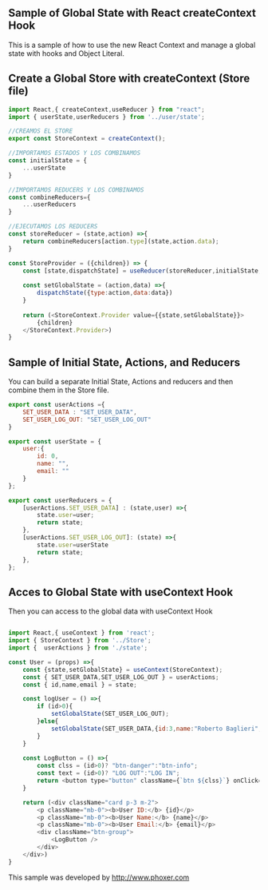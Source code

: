 ## Sample of Global State with React createContext Hook
This is a sample of how to use the new React Context and manage a global state with hooks and Object Literal.

## Create a Global Store with createContext (Store file)
```JavaScript
import React,{ createContext,useReducer } from "react";
import { userState,userReducers } from '../user/state';

//CREAMOS EL STORE
export const StoreContext = createContext();

//IMPORTAMOS ESTADOS Y LOS COMBINAMOS
const initialState = {
    ...userState
}

//IMPORTAMOS REDUCERS Y LOS COMBINAMOS
const combineReducers={
    ...userReducers
}

//EJECUTAMOS LOS REDUCERS
const storeReducer = (state,action) =>{
    return combineReducers[action.type](state,action.data);
}

const StoreProvider = ({children}) => {
    const [state,dispatchState] = useReducer(storeReducer,initialState,combineStates);
    
    const setGlobalState = (action,data) =>{
        dispatchState({type:action,data:data})
    }
    
    return (<StoreContext.Provider value={{state,setGlobalState}}>
        {children}
    </StoreContext.Provider>)
}
```

## Sample of Initial State, Actions, and Reducers 
You can build a separate Initial State, Actions and reducers and then combine them in the Store file.

```JavaScript
export const userActions ={
    SET_USER_DATA : "SET_USER_DATA",
    SET_USER_LOG_OUT: "SET_USER_LOG_OUT"
}

export const userState = {
    user:{
        id: 0,
        name: "",
        email: ""
    }
};

export const userReducers = {
    [userActions.SET_USER_DATA] : (state,user) =>{
        state.user=user;
        return state;
    },
    [userActions.SET_USER_LOG_OUT]: (state) =>{
        state.user=userState
        return state;
    },
};
```

## Acces to Global State with useContext Hook
Then you can access to the global data with useContext Hook
```JavaScript

import React,{ useContext } from 'react';
import { StoreContext } from '../Store';
import {  userActions } from './state'; 

const User = (props) =>{
    const {state,setGlobalState} = useContext(StoreContext);
    const { SET_USER_DATA,SET_USER_LOG_OUT } = userActions;
    const { id,name,email } = state;

    const logUser = () =>{
        if (id>0){
            setGlobalState(SET_USER_LOG_OUT);
        }else{
            setGlobalState(SET_USER_DATA,{id:3,name:"Roberto Baglieri",email:"phoxer@gmail.com"});
        }
    }
    
    const LogButton = () =>{
        const clss = (id>0)? "btn-danger":"btn-info";
        const text = (id>0)? "LOG OUT":"LOG IN";
        return <button type="button" className={`btn ${clss}`} onClick={logUser}>{text}</button>;
    }

    return (<div className="card p-3 m-2">
        <p className="mb-0"><b>User ID:</b> {id}</p>
        <p className="mb-0"><b>User Name:</b> {name}</p>
        <p className="mb-0"><b>User Email:</b> {email}</p>
        <div className="btn-group">
            <LogButton />
        </div>
    </div>)
}
```

This sample was developed by http://www.phoxer.com
